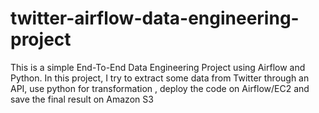 # twitter-airflow-data-engineering-project
This is a simple End-To-End Data Engineering Project using Airflow and Python. In this project, I try to extract some data from Twitter through an API, use python for transformation , deploy the code on Airflow/EC2 and save the final result on Amazon S3

